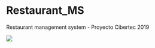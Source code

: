 # Restaurant_MS
Restaurant management system - Proyecto Cibertec 2019

<img src="https://user-images.githubusercontent.com/48163890/60389692-2c3ffa00-9a8c-11e9-98b7-3dcb8ddc4cb4.png"></img>
